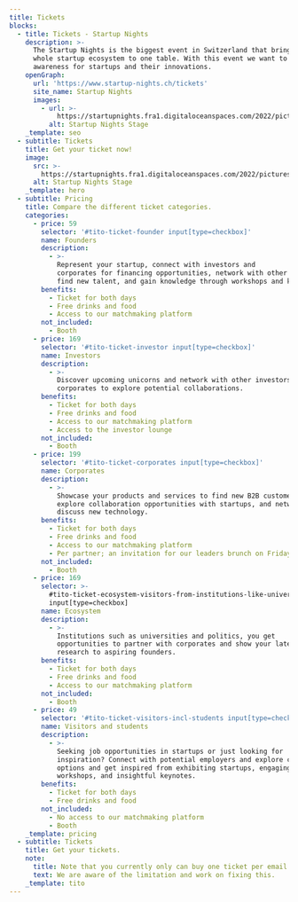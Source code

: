 ```yaml
---
title: Tickets
blocks:
  - title: Tickets - Startup Nights
    description: >-
      The Startup Nights is the biggest event in Switzerland that brings the
      whole startup ecosystem to one table. With this event we want to create
      awareness for startups and their innovations.
    openGraph:
      url: 'https://www.startup-nights.ch/tickets'
      site_name: Startup Nights
      images:
        - url: >-
            https://startupnights.fra1.digitaloceanspaces.com/2022/pictures/stage.jpg
          alt: Startup Nights Stage
    _template: seo
  - subtitle: Tickets
    title: Get your ticket now!
    image:
      src: >-
        https://startupnights.fra1.digitaloceanspaces.com/2022/pictures/stage.jpg
      alt: Startup Nights Stage
    _template: hero
  - subtitle: Pricing
    title: Compare the different ticket categories.
    categories:
      - price: 59
        selector: '#tito-ticket-founder input[type=checkbox]'
        name: Founders
        description:
          - >-
            Represent your startup, connect with investors and
            corporates for financing opportunities, network with other founders,
            find new talent, and gain knowledge through workshops and keynotes.
        benefits:
          - Ticket for both days
          - Free drinks and food
          - Access to our matchmaking platform
        not_included:
          - Booth
      - price: 169
        selector: '#tito-ticket-investor input[type=checkbox]'
        name: Investors
        description:
          - >-
            Discover upcoming unicorns and network with other investors and
            corporates to explore potential collaborations.
        benefits:
          - Ticket for both days
          - Free drinks and food
          - Access to our matchmaking platform
          - Access to the investor lounge
        not_included:
          - Booth
      - price: 199
        selector: '#tito-ticket-corporates input[type=checkbox]'
        name: Corporates
        description:
          - >-
            Showcase your products and services to find new B2B customers,
            explore collaboration opportunities with startups, and network to
            discuss new technology.
        benefits:
          - Ticket for both days
          - Free drinks and food
          - Access to our matchmaking platform
          - Per partner; an invitation for our leaders brunch on Friday morning
        not_included:
          - Booth
      - price: 169
        selector: >-
          #tito-ticket-ecosystem-visitors-from-institutions-like-universities-enablers-etc
          input[type=checkbox]
        name: Ecosystem
        description:
          - >-
            Institutions such as universities and politics, you get
            opportunities to partner with corporates and show your latest
            research to aspiring founders.
        benefits:
          - Ticket for both days
          - Free drinks and food
          - Access to our matchmaking platform
        not_included:
          - Booth
      - price: 49
        selector: '#tito-ticket-visitors-incl-students input[type=checkbox]'
        name: Visitors and students
        description:
          - >-
            Seeking job opportunities in startups or just looking for
            inspiration? Connect with potential employers and explore career
            options and get inspired from exhibiting startups, engaging
            workshops, and insightful keynotes.
        benefits:
          - Ticket for both days
          - Free drinks and food
        not_included:
          - No access to our matchmaking platform
          - Booth
    _template: pricing
  - subtitle: Tickets
    title: Get your tickets.
    note:
      title: Note that you currently only can buy one ticket per email address
      text: We are aware of the limitation and work on fixing this.
    _template: tito
---
```





























































































